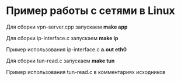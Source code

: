 # Пример работы с сетями в Linux
<p>Для сборки vpn-server.cpp запускаем <b>make app</b></p>
<p>Для сборки ip-interface.c запускаем <b>make ip</b></p>
<p>Пример использования ip-interface.c <b>a.out eth0</b></p>
<p>Для сборки tun-read.c запускаем <b>make tun</b></p>
<p>Пример использования tun-read.c в комментариях исходников</p>